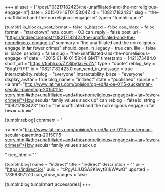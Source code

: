 +++
aliases = ["/post/108217182423/the-unaffiliated-and-the-nonreligious-engage-in"]
date = 2015-01-16T01:58:04Z
id = "108217182423"
slug = "the-unaffiliated-and-the-nonreligious-engage-in"
type = "tumblr-quote"

[tumblr]
is_blocks_post_format = false
is_blazed = false
can_blaze = false
format = "markdown"
note_count = 0.0
can_reply = false
post_url = "https://indirect.io/post/108217182423/the-unaffiliated-and-the-nonreligious-engage-in"
summary = "the unaffiliated and the nonreligious engage in far fewer crimes"
should_open_in_legacy = true
can_like = false
is_blaze_pending = false
slug = "the-unaffiliated-and-the-nonreligious-engage-in"
date = "2015-01-16 01:58:04 GMT"
timestamp = 1421373484.0
short_url = "https://tmblr.co/ZY3jby1aoFoZN"
type = "quote"
reblog_key = "6dqUFfFT"
id = 108217182423.0
can_send_in_message = true
interactability_reblog = "everyone"
interactability_blaze = "everyone"
display_avatar = true
blog_name = "indirect"
state = "published"
source = "<a href=\"http://www.latimes.com/opinion/op-ed/la-oe-0115-zuckerman-secular-parenting-20150115-story.html##the+unaffiliated+and+the+nonreligious+engage+in+far+fewer+crimes\">How secular family values stack up</a>"
can_reblog = false
id_string = "108217182423"
text = "the unaffiliated and the nonreligious engage in far fewer crimes"

[tumblr.reblog]
comment = "<p><a href=\"http://www.latimes.com/opinion/op-ed/la-oe-0115-zuckerman-secular-parenting-20150115-story.html##the+unaffiliated+and+the+nonreligious+engage+in+far+fewer+crimes\">How secular family values stack up</a></p>"
tree_html = ""

[tumblr.blog]
name = "indirect"
title = "indirect"
description = ""
url = "https://indirect.io/"
uuid = "t:PgyUJU3SA2Klwyt81UWAwQ"
updated = 1739939727.0
can_show_badges = false

[tumblr.blog.tumblrmart_accessories]
+++
